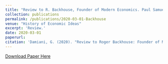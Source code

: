 ```yaml
---
title: "Review to R. Backhouse, Founder of Modern Economics. Paul Samuelson, volume I: Becoming Samuelson, 1915-1948."
collection: publications
permalink: /publications/2020-03-01-Backhouse
venue: "History of Economic Ideas"
excerpt: 'Review.'
date: 2020-03-01
paperurl: 
citation: 'Damiani, G. (2020). "Review to Roger Backhouse: Founder of Modern Economics. Paul Samuelson, volume I" <i>History of Economic Ideas</i>. 28(1).'
---
```


[Download Paper Here](http://gianludam.github.io/files/RecDamiani.pdf)
